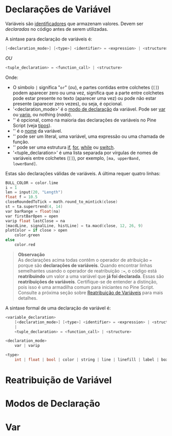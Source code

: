 
# Declarações de Variável

Variáveis são [identificadores](./04_04_identificadores.md) que armazenam valores. Devem ser _declaradas_ no código antes de serem utilizadas.

A sintaxe para declaração de variáveis é:

```c
[<declaration_mode>] [<type>] <identifier> = <expression> | <structure>
```

_OU_

```c
<tuple_declaration> = <function_call> | <structure>
```

Onde:

- O símbolo `|` significa "`or`" (_ou_), e partes contidas entre colchetes (`[]`) podem aparecer zero ou uma vez, significa que a parte entre colchetes pode estar presente no texto (aparecer uma vez) ou pode não estar presente (aparecer zero vezes), ou seja, é opcional.
- '<declaration_mode>' é o [modo de declaração](./04_06_declaracoes_de_variavel.md#modos-de-declaração) da variável. Pode ser [var](https://br.tradingview.com/pine-script-reference/v5/#op_var) ou [varip](https://br.tradingview.com/pine-script-reference/v5/#op_varip), ou nothing (_nada_).
- '<type>' é opcional, como na maioria das declarações de variáveis no Pine Script (veja [tipos](./000_type_system.md#tipos)).
- '<identifier>' é o [nome](./04_04_identificadores.md) da variável.
- '<expression>' pode ser um literal, uma variável, uma expressão ou uma chamada de função.
- '<structure>' pode ser uma estrutura [if](https://br.tradingview.com/pine-script-reference/v5/#op_if), [for](https://br.tradingview.com/pine-script-reference/v5/#op_for), [while](https://br.tradingview.com/pine-script-reference/v5/#op_while) ou [switch](https://br.tradingview.com/pine-script-reference/v5/#op_switch).
- '<tuple_declaration>' é uma lista separada por vírgulas de nomes de variáveis entre colchetes (`[]`), por exemplo, `[ma, upperBand, lowerBand]`.

Estas são declarações válidas de variáveis. A última requer quatro linhas:

```c
BULL_COLOR = color.lime
i = 1
len = input(20, "Length")
float f = 10.5
closeRoundedToTick = math.round_to_mintick(close)
st = ta.supertrend(4, 14)
var barRange = float(na)
var firstBarOpen = open
varip float lastClose = na
[macdLine, signalLine, histLine] = ta.macd(close, 12, 26, 9)
plotColor = if close > open
    color.green
else
    color.red
```

> __Observação__\
[]()
> As declarações acima todas contêm o operador de atribuição `=` porque são __declarações de variáveis__. Quando encontrar linhas semelhantes usando o operador de reatribuição `:=`, o código está __reatribuindo__ um valor a uma variável que __já foi declarada__. Essas são __reatribuições de variáveis__. Certifique-se de entender a distinção, pois isso é uma armadilha comum para iniciantes no Pine Script. Consulte a próxima seção sobre [Reatribuição de Variáveis](./04_06_declaracoes_de_variavel.md#reatribuição-de-variável) para mais detalhes.

A sintaxe formal de uma declaração de variável é:

```c
<variable_declaration>
    [<declaration_mode>] [<type>] <identifier> = <expression> | <structure>
    |
    <tuple_declaration> = <function_call> | <structure>

<declaration_mode>
    var | varip

<type>
    int | float | bool | color | string | line | linefill | label | box | table | array<type> | matrix<type> | UDF
```


# Reatribuição de Variável



# Modos de Declaração


# Var
